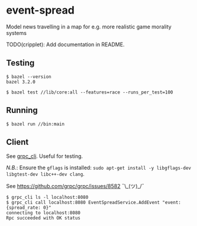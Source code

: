 # event-spread
Model news travelling in a map for e.g. more realistic game morality systems

TODO(cripplet): Add documentation in README.

## Testing

```
$ bazel --version
bazel 3.2.0

$ bazel test //lib/core:all --features=race --runs_per_test=100
```
## Running

```
$ bazel run //bin:main
```

## Client

See [grpc_cli](https://github.com/grpc/grpc-go/blob/master/Documentation/server-reflection-tutorial.md#grpc-cli).
Useful for testing.

*N.B.*: Ensure the `gflags` is installed: `sudo apt-get install -y libgflags-dev libgtest-dev libc++-dev clang`.

See https://github.com/grpc/grpc/issues/8582 ¯\\_(ツ)\_/¯

```
$ grpc_cli ls -l localhost:8080
$ grpc_cli call localhost:8080 EventSpreadService.AddEvent "event: {spread_rate: 0}"
connecting to localhost:8080
Rpc succeeded with OK status
```

